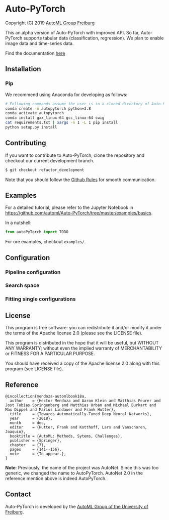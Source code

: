 # Auto-PyTorch

Copyright (C) 2019  [AutoML Group Freiburg](http://www.automl.org/)

This an alpha version of Auto-PyTorch with improved API.
So far, Auto-PyTorch supports tabular data (classification, regression).
We plan to enable image data and time-series data.


Find the documentation [here](https://automl.github.io/Auto-PyTorch/refactor_development)


## Installation

### Pip

We recommend using Anaconda for developing as follows:

```sh
# Following commands assume the user is in a cloned directory of Auto-Pytorch
conda create -n autopytorch python=3.8
conda activate autopytorch
conda install gxx_linux-64 gcc_linux-64 swig
cat requirements.txt | xargs -n 1 -L 1 pip install
python setup.py install

```

## Contributing

If you want to contribute to Auto-PyTorch, clone the repository and checkout our current development branch.

```sh
$ git checkout refactor_development
```

Note that you should follow the [Github Rules](https://github.com/automl/Auto-PyTorch/wiki/Github-Rules) for smooth communication.


## Examples

For a detailed tutorial, please refer to the Jupyter Notebook in https://github.com/automl/Auto-PyTorch/tree/master/examples/basics.

In a nutshell:

```py
from autoPyTorch import TODO
```

For ore examples, checkout `examples/`.


## Configuration

### Pipeline configuration

### Search space

### Fitting single configurations


## License

This program is free software: you can redistribute it and/or modify
it under the terms of the Apache license 2.0 (please see the LICENSE file).

This program is distributed in the hope that it will be useful,
but WITHOUT ANY WARRANTY; without even the implied warranty of
MERCHANTABILITY or FITNESS FOR A PARTICULAR PURPOSE.

You should have received a copy of the Apache license 2.0
along with this program (see LICENSE file).

## Reference

```
@incollection{mendoza-automlbook18a,
  author    = {Hector Mendoza and Aaron Klein and Matthias Feurer and Jost Tobias Springenberg and Matthias Urban and Michael Burkart and Max Dippel and Marius Lindauer and Frank Hutter},
  title     = {Towards Automatically-Tuned Deep Neural Networks},
  year      = {2018},
  month     = dec,
  editor    = {Hutter, Frank and Kotthoff, Lars and Vanschoren, Joaquin},
  booktitle = {AutoML: Methods, Sytems, Challenges},
  publisher = {Springer},
  chapter   = {7},
  pages     = {141--156},
  note      = {To appear.},
}
```

**Note**: Previously, the name of the project was AutoNet. Since this was too generic, we changed the name to AutoPyTorch. AutoNet 2.0 in the reference mention above is indeed AutoPyTorch.


## Contact

Auto-PyTorch is developed by the [AutoML Group of the University of Freiburg](http://www.automl.org/).
